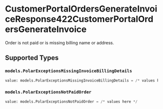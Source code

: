 # CustomerPortalOrdersGenerateInvoiceResponse422CustomerPortalOrdersGenerateInvoice

Order is not paid or is missing billing name or address.


## Supported Types

### `models.PolarExceptionsMissingInvoiceBillingDetails`

```python
value: models.PolarExceptionsMissingInvoiceBillingDetails = /* values here */
```

### `models.PolarExceptionsNotPaidOrder`

```python
value: models.PolarExceptionsNotPaidOrder = /* values here */
```

